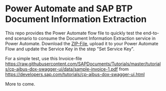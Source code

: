 # Power Automate and SAP BTP Document Information Extraction

This repo provides the Power Automate flow file to quickly test the end-to-end scenario to consume the Document Information Extraction service in Power Automate. 
Download the [ZIP-File](https://github.com/hobru/Power-Automate-SAP-BTP-Document-Information-Extraction/blob/main/PowerAutomate%2BSAPBTPDocumentInformationExtraction.zip), upload it to your Power Automate Flow and update the Service Key in the step "Set Service Key".

For a simple test, use this Invoice-file https://raw.githubusercontent.com/SAPDocuments/Tutorials/master/tutorials/cp-aibus-dox-swagger-ui/data/sample-invoice-1.pdf from https://developers.sap.com/tutorials/cp-aibus-dox-swagger-ui.html 

More to come. 
